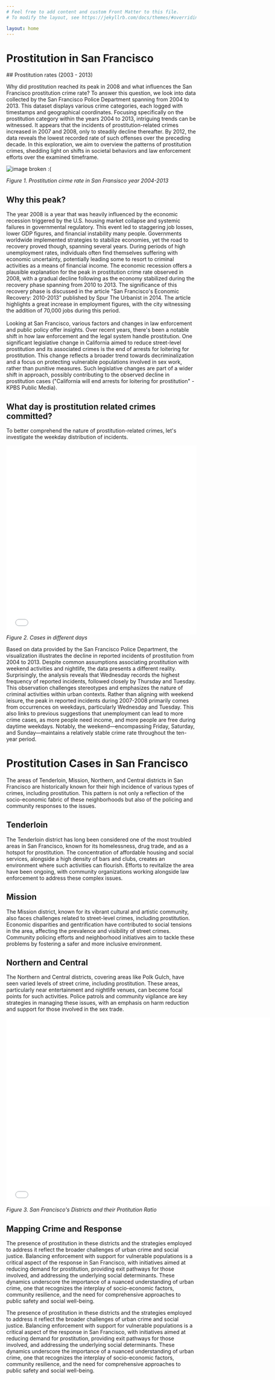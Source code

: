 ```yaml
---
# Feel free to add content and custom Front Matter to this file.
# To modify the layout, see https://jekyllrb.com/docs/themes/#overriding-theme-defaults

layout: home
---
```

<h1> Prostitution in San Francisco </h1>
## Prostitution rates (2003 - 2013)

<p>
Why did prostitution reached its peak in 2008 and what influences the San Francisco prostitution crime rate? To answer this question, we look into data collected by the San Francisco Police Department spanning from 2004 to 2013. This dataset displays various crime categories, each logged with timestamps and geographical coordinates.  Focusing specifically on the prostitution category within the years 2004 to 2013, intriguing trends can be witnessed. It appears that the incidents of prostitution-related crimes increased in 2007 and 2008, only to steadily decline thereafter. By 2012, the data reveals the lowest recorded rate of such offenses over the preceding decade.  In this exploration, we aim to overview the patterns of prostitution crimes, shedding light on shifts in societal behaviors and law enforcement efforts over the examined timeframe. 
</p>

![image broken :(](/assets/10y_prostitution.png)


<em> 
Figure 1. Prostitution cirme rate in San Fransisco year 2004-2013 
</em>



## Why this peak? 
<p>
The year 2008 is a year that was heavily influenced by the economic recession triggered by the U.S. housing market collapse and systemic failures in governmental regulatory. This event led to staggering job losses, lower GDP figures, and financial instability many people. Governments worldwide implemented strategies to stabilize economies, yet the road to recovery proved though, spanning several years.  During periods of high unemployment rates, individuals often find themselves suffering with economic uncertainty, potentially leading some to resort to criminal activities as a means of financial income. The economic recession offers a plausible explanation for the peak in prostitution crime rate observed in 2008, with a gradual decline following as the economy stabilized during the recovery phase spanning from 2010 to 2013.  The significance of this recovery phase is discussed in the article "San Francisco's Economic Recovery: 2010-2013" published by Spur The Urbanist in 2014. The article highlights a great increase in employment figures, with the city witnessing the addition of 70,000 jobs during this period. 
<br>
<br>
Looking at San Francisco, various factors and changes in law enforcement and public policy offer insights. Over recent years, there's been a notable shift in how law enforcement and the legal system handle prostitution. One significant legislative change in California aimed to reduce street-level prostitution and its associated crimes is the end of arrests for loitering for prostitution. This change reflects a broader trend towards decriminalization and a focus on protecting vulnerable populations involved in sex work, rather than punitive measures. Such legislative changes are part of a wider shift in approach, possibly contributing to the observed decline in prostitution cases ("California will end arrests for loitering for prostitution" - KPBS Public Media).
</p>


## What day is prostitution related crimes committed?
<p>
To better comprehend the nature of prostitution-related crimes, let's investigate the weekday distribution of incidents. 
</p>

<iframe src="/assets/interactive_bokeh_viz.html"
    sandbox="allow-same-origin allow-scripts"
    width="100%"
    height="500"
    scrolling="no"
    seamless="seamless"
    frameborder="0">
</iframe>
<em> 
Figure 2. Cases in different days
</em>

<p>
Based on data provided by the San Francisco Police Department, the visualization illustrates the decline in reported incidents of prostitution from 2004 to 2013. Despite common assumptions associating prostitution with weekend activities and nightlife, the data presents a different reality. Surprisingly, the analysis reveals that Wednesday records the highest frequency of reported incidents, followed closely by Thursday and Tuesday.  This observation challenges stereotypes and emphasizes the nature of criminal activities within urban contexts. Rather than aligning with weekend leisure, the peak in reported incidents during 2007-2008 primarily comes from occurrences on weekdays, particularly Wednesday and Tuesday. This also links to previous suggestions that unemployment can lead to more crime cases, as more people need income, and more people are free during daytime weekdays. Notably, the weekend—encompassing Friday, Saturday, and Sunday—maintains a relatively stable crime rate throughout the ten-year period.     
</p>

# Prostitution Cases in San Francisco

<p>
The areas of Tenderloin, Mission, Northern, and Central districts in San Francisco are historically known for their high incidence of various types of crimes, including prostitution. This pattern is not only a reflection of the socio-economic fabric of these neighborhoods but also of the policing and community responses to the issues.
</p>


## Tenderloin

<p>
The Tenderloin district has long been considered one of the most troubled areas in San Francisco, known for its homelessness, drug trade, and as a hotspot for prostitution. The concentration of affordable housing and social services, alongside a high density of bars and clubs, creates an environment where such activities can flourish. Efforts to revitalize the area have been ongoing, with community organizations working alongside law enforcement to address these complex issues.
</p>


## Mission

<p>
The Mission district, known for its vibrant cultural and artistic community, also faces challenges related to street-level crimes, including prostitution. Economic disparities and gentrification have contributed to social tensions in the area, affecting the prevalence and visibility of street crimes. Community policing efforts and neighborhood initiatives aim to tackle these problems by fostering a safer and more inclusive environment.
</p>


## Northern and Central

<p>
The Northern and Central districts, covering areas like Polk Gulch, have seen varied levels of street crime, including prostitution. These areas, particularly near entertainment and nightlife venues, can become focal points for such activities. Police patrols and community vigilance are key strategies in managing these issues, with an emphasis on harm reduction and support for those involved in the sex trade.
</p>

<iframe src="/assets/plotly_map.html" width="700" height="500" frameborder="0"></iframe>
<em> 
Figure 3. San Francisco's Districts and their Protitution Ratio 
</em>

## Mapping Crime and Response

<p>
The presence of prostitution in these districts and the strategies employed to address it reflect the broader challenges of urban crime and social justice. Balancing enforcement with support for vulnerable populations is a critical aspect of the response in San Francisco, with initiatives aimed at reducing demand for prostitution, providing exit pathways for those involved, and addressing the underlying social determinants.
These dynamics underscore the importance of a nuanced understanding of urban crime, one that recognizes the interplay of socio-economic factors, community resilience, and the need for comprehensive approaches to public safety and social well-being.
</p>


<p>
The presence of prostitution in these districts and the strategies employed to address it reflect the broader challenges of urban crime and social justice. Balancing enforcement with support for vulnerable populations is a critical aspect of the response in San Francisco, with initiatives aimed at reducing demand for prostitution, providing exit pathways for those involved, and addressing the underlying social determinants.
These dynamics underscore the importance of a nuanced understanding of urban crime, one that recognizes the interplay of socio-economic factors, community resilience, and the need for comprehensive approaches to public safety and social well-being.
</p>


